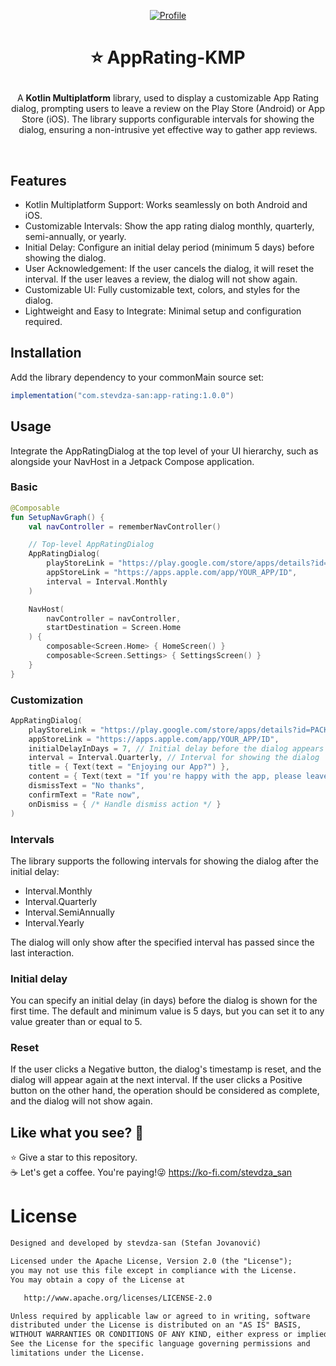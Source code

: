 <p align="center">
  <a href="https://central.sonatype.com/artifact/com.stevdza-san/app-rating"><img alt="Profile" src="https://badgen.net/badge/Maven Central/v1.0.0/blue?icon=github"/></a>
</p>

# <p align="center">⭐ AppRating-KMP </p>

<p align="center">
A <b>Kotlin Multiplatform</b> library, used to display a customizable App Rating dialog, prompting users to leave a review on the Play Store (Android) or App Store (iOS). The library supports configurable intervals for showing the dialog, ensuring a non-intrusive yet effective way to gather app reviews.
</p><br>

## Features

- Kotlin Multiplatform Support: Works seamlessly on both Android and iOS.
- Customizable Intervals: Show the app rating dialog monthly, quarterly, semi-annually, or yearly.
- Initial Delay: Configure an initial delay period (minimum 5 days) before showing the dialog.
- User Acknowledgement: If the user cancels the dialog, it will reset the interval. If the user leaves a review, the dialog will not show again.
- Customizable UI: Fully customizable text, colors, and styles for the dialog.
- Lightweight and Easy to Integrate: Minimal setup and configuration required.

## Installation
Add the library dependency to your commonMain source set:

```gradle
implementation("com.stevdza-san:app-rating:1.0.0")
```

## Usage
Integrate the AppRatingDialog at the top level of your UI hierarchy, such as alongside your NavHost in a Jetpack Compose application.

### Basic
```kotlin
@Composable
fun SetupNavGraph() {
    val navController = rememberNavController()

    // Top-level AppRatingDialog
    AppRatingDialog(
        playStoreLink = "https://play.google.com/store/apps/details?id=PACKAGE_NAME",
        appStoreLink = "https://apps.apple.com/app/YOUR_APP/ID",
        interval = Interval.Monthly
    )

    NavHost(
        navController = navController,
        startDestination = Screen.Home
    ) {
        composable<Screen.Home> { HomeScreen() }
        composable<Screen.Settings> { SettingsScreen() }
    }
}
```

### Customization
```kotlin
AppRatingDialog(
    playStoreLink = "https://play.google.com/store/apps/details?id=PACKAGE_NAME",
    appStoreLink = "https://apps.apple.com/app/YOUR_APP/ID",
    initialDelayInDays = 7, // Initial delay before the dialog appears
    interval = Interval.Quarterly, // Interval for showing the dialog
    title = { Text(text = "Enjoying our App?") },
    content = { Text(text = "If you're happy with the app, please leave us a review!") },
    dismissText = "No thanks",
    confirmText = "Rate now",
    onDismiss = { /* Handle dismiss action */ }
)
```

### Intervals
The library supports the following intervals for showing the dialog after the initial delay:

- Interval.Monthly
- Interval.Quarterly
- Interval.SemiAnnually
- Interval.Yearly

The dialog will only show after the specified interval has passed since the last interaction.

### Initial delay
You can specify an initial delay (in days) before the dialog is shown for the first time. The default and minimum value is 5 days, but you can set it to any value greater than or equal to 5.

### Reset
If the user clicks a Negative button, the dialog's timestamp is reset, and the dialog will appear again at the next interval. If the user clicks a Positive button on the other hand, the operation should be considered as complete, and the dialog will not show again.


## Like what you see? :yellow_heart:
⭐ Give a star to this repository. <br />
☕ Let's get a coffee. You're paying!😜 https://ko-fi.com/stevdza_san

# License
```xml
Designed and developed by stevdza-san (Stefan Jovanović)

Licensed under the Apache License, Version 2.0 (the "License");
you may not use this file except in compliance with the License.
You may obtain a copy of the License at

   http://www.apache.org/licenses/LICENSE-2.0

Unless required by applicable law or agreed to in writing, software
distributed under the License is distributed on an "AS IS" BASIS,
WITHOUT WARRANTIES OR CONDITIONS OF ANY KIND, either express or implied.
See the License for the specific language governing permissions and
limitations under the License.
```
